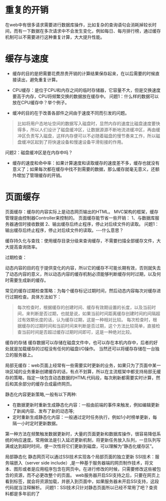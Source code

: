 # 重复的开销
在web中有很多请求需要进行数据库操作，比如复杂的查询语句会消耗掉较长时间，而有一下数据在多次请求中不会发生变化，例如每日、每月排行榜，通过缓存机制可以不需要进行这种重复计算，大大提升性能。
# 缓存与速度
* 缓存的目的是把需要花费昂贵开销的计算结果保存起来，在以后需要的时候直接读出，避免重复计算。
* CPU缓存：是位于CPU和内存之间的临时存储器，它容量不大，但是交换速度要高于内存，CPU将频繁交换的数据放在缓存中。
问题1：什么样的数据可以放在CPU缓存中？举个例子。

* 缓冲的目的在于改善各部件之间由于速度不同而引发的问题。
> 比如将用户态地址空间的数据写入磁盘时，显然内存的速度比磁盘速度要快得多，所以人们设计了磁盘缓冲区，让数据源源不断地流进缓冲区，再由缓冲区负责写入磁盘，这样内存便可以不必随着磁盘的慢节奏来工作，所以磁盘缓冲区起到了将快速设备和慢速设备平滑衔接的作用。

问题2：磁盘缓冲区是在内存中吗？

* 缓存的速度和命中率：如果计算速度和读取缓存的速度差不多，缓存也就没有意义了；如果每次都在缓存中找不到需要的数据，那么缓存就毫无意义，还额外增加了管理缓存的开销。

# 页面缓存
页面缓存：缓存的内容实际上是动态网页输出的HTML。
MVC架构的框架，缓存管理是由控制器Controller来控制的。
页面缓存能节省一些开销：
1、与数据库服务器通信时接收数据
2、输出缓存后终止程序，停止对后续文件的读取。
问题1：输出缓存后终止程序，停止对后续文件的读取。---什么意思？



缓存持久化与查找：使用缓存目录分级来查询缓存，不需要扫描全部缓存文件，大大提高查询效率。

过期检查：

动态内容的目的在于提供变化的内容，所以它的缓存不可能长期有效，否则就失去了动态内容的意义，所以动态内容的缓存机制必须能够判断缓存何时过期，以及何时需要生成新的缓存。

常见的缓存过期检查策略：为每个缓存标记过期时间，然后动态内容每次对缓存进行过期检查。具体方法如下：

>  每次检查时，根据缓存的创建时间、缓存有效期设置的长度，以及当前时间，来判断是否过期，也就是说，如果当前时间距离缓存创建时间的间隔超过有效期长度的话，认为缓存过期，这是一种相对比较。
> 每次检查时，根据缓存的过期时间和当前时间来判断是否过期，这个方法比较简单，直接检查当前时间是否超过缓存过期时间即可，这是一种绝对比较。

缓存的存储
缓存数据可以存储在磁盘文件中，也可以存在本机内存中，后者的好处就是加载缓存的过程没有任何的磁盘I/O操作。
当然还可以将缓存存储在一台独立的服务器上。

局部无缓存：web页面上经常有一些需要实时更新的业务，如果只为了页面中某一块区域的业务重新创建缓存的话，有点不划算，所以在主流框架中都支持局部无缓存的策略，指定一块包含动态数据的HTML代码段，每次刷新都需要实时计算，然后和其余部分的缓存合成最终网页。

静态化内容更新策略,一般有以下两种:
* 在数据更新时重新生成静态化内容：一般由前端的事件来触发，例如编辑更新了新闻内容、发布了新的动态等;
* 定时重新生成静态化内容：一般通过定时任务执行，例如1小时榜单更新，每隔一小时定时更新数据。

第一种方法在频繁触发数据更新时，大量的页面更新和数据库操作，很容易降低系统的响应速度。常用做法是引入延迟更新机制，将更新任务放入队列，一旦队列写满或达到超时时间，便一次性将它们更新到磁盘，可以理解为“静态化缓存区”。

局部静态化
静态网页可以通过SSI技术实现各个局部页面的独立更新
SSI技术：服务端嵌入（server side include）,是一种基于服务器端的网页制作技术，将文本、图形或者是应用程序包含在网页中。在进行修改的时候，只需要修改这些被包含的资源，而不必更改整个的页面。
web服务器开启SSI支持之后，只要在网页上看到标签，就会将资源加载，并嵌入到页面中，如果服务器未开启SSI支持，这段代码就当注释解析。
问题1：SSI技术只针对静态页面所以已经不常用了吧？查资料都是多年前的了

